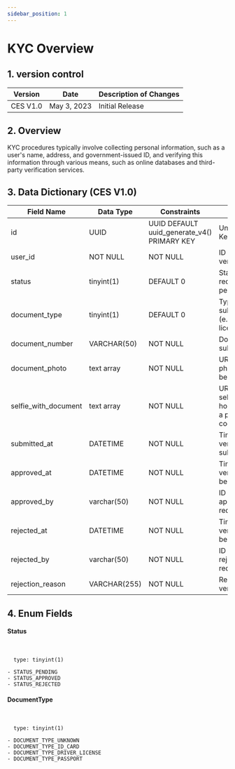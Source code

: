 ```yaml
---
sidebar_position: 1
---
```


# KYC Overview

## 1. version control

| Version  | Date        | Description of Changes |
| -------- | ----------- | ---------------------- |
| CES V1.0 | May 3, 2023 | Initial Release        |

## 2. Overview

KYC procedures typically involve collecting personal information, such as a user's name, address, and government-issued ID, and verifying this information through various means, such as online databases and third-party verification services.

## 3. Data Dictionary (CES V1.0)

| Field Name                | Data Type    | Constraints                                     | Description                                                                                               |
| ------------------------- | ------------ | ----------------------------------------------- | --------------------------------------------------------------------------------------------------------- |
| id                        | UUID         | UUID DEFAULT uuid_generate_v4() PRIMARY KEY     | Unique identifier for the Key verification request                                                        |
| user_id                   | NOT NULL     | NOT NULL                                     | ID of the user requesting verification                                                                    |
| status                    | tinyint(1)   | DEFAULT 0                                       | Status of the verification request (e.g. pending,approved,rejected)                                       |
| document_type             | tinyint(1)   | DEFAULT 0                                       | Type of document being submitted for verification (e.g. passport, driver's license, ID card)              |
| document_number           | VARCHAR(50)  | NOT NULL                                        | Document number being submitted for verification                                                          |
| document_photo            | text array   | NOT NULL                                        | URL or file path of the photo of the document being submitted                                             |
| selfie_with_document      | text array   | NOT NULL                                        | URL or file path of the selfie photo of the user holding the document and a paper with verification code  |
| submitted_at              | DATETIME     | NOT NULL                                        | Timestamp of when the verification request was submitted                                                  |
| approved_at               | DATETIME     | NOT NULL                                        |Timestamp when the verification request has been approved                                                  |
| approved_by               | varchar(50)  | NOT NULL                                     | ID of the admin who approved the verification request                                                     |
| rejected_at               | DATETIME     | NOT NULL                                        | Timestamp when the verification request has been rejected                                                 |
| rejected_by               | varchar(50)  | NOT NULL                                    | ID of the admin who rejected the verification request                                                     |
| rejection_reason          | VARCHAR(255) | NOT NULL                                        | Reason for rejection of the verification request                                                          |



## 4. Enum Fields 
#### **Status**
&nbsp;

      type: tinyint(1)

    - STATUS_PENDING
    - STATUS_APPROVED
    - STATUS_REJECTED

#### **DocumentType**
&nbsp;

      type: tinyint(1)

    - DOCUMENT_TYPE_UNKNOWN
    - DOCUMENT_TYPE_ID_CARD
    - DOCUMENT_TYPE_DRIVER_LICENSE
    - DOCUMENT_TYPE_PASSPORT

